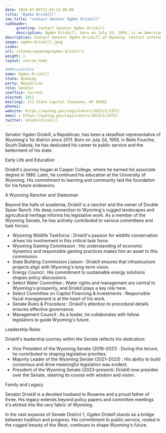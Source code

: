 ```yaml
---
date: 2024-07-05T11:54:12-05:00
title: "Ogden Driskill"
seo_title: "contact Senator Ogden Driskill"
subheader:
     greeting: Contact Senator Ogden Driskill
     description: Ogden Driskill, born on July 24, 1959, is an American politician affiliated with the Republican Party. He is a member of the Wyoming State Senate, representing District 1, and assumed office in 2011.
description: Contact Senator Ogden Driskill of Wyoming. Contact information for Ogden Driskill includes email address, phone number, and mailing address.
image: ogden-driskill.jpeg
video:
url: /states/wyoming/ogden-driskill/
weight: 1
layout: course_home

####candidate
name: Ogden Driskill
state: Wyoming
party: Republican
role: Senator
inoffice: current
elected: 2011
mailing1: 213 State Capitol Cheyenne, WY 82002
phone1: 
website: https://wyoleg.gov/Legislators/2023/S/1972/
email : https://wyoleg.gov/Legislators/2023/S/1972/
twitter: senatordriskill
---
```

Senator Ogden Driskill, a Republican, has been a steadfast representative of Wyoming's 1st district since 2011. Born on July 24, 1959, in Belle Fourche, South Dakota, he has dedicated his career to public service and the betterment of his state.

Early Life and Education

Driskill's journey began at Casper College, where he earned his associate degree in 1980. Later, he continued his education at the University of Wyoming. His commitment to learning and community laid the foundation for his future endeavors.

A Wyoming Rancher and Statesman

Beyond the halls of academia, Driskill is a rancher and the owner of Double Spear Ranch. His deep connection to Wyoming's rugged landscapes and agricultural heritage informs his legislative work. As a member of the Wyoming Senate, he has actively contributed to various committees and task forces:

- Wyoming Wildlife Taskforce : Driskill's passion for wildlife conservation drives his involvement in this critical task force.
- Wyoming Gaming Commission : His understanding of economic dynamics and responsible gaming practices makes him an asset to this commission.
- State Building Commission Liaison : Driskill ensures that infrastructure projects align with Wyoming's long-term vision.
- Energy Council : His commitment to sustainable energy solutions shapes policy discussions.
- Select Water Committee : Water rights and management are central to Wyoming's prosperity, and Driskill plays a key role here.
- Select Committee on Capitol Financing & Investments : Responsible fiscal management is at the heart of his work.
- Senate Rules & Procedure : Driskill's attention to procedural details ensures effective governance.
- Management Council : As a leader, he collaborates with fellow legislators to guide Wyoming's future.

Leadership Roles

Driskill's leadership journey within the Senate reflects his dedication:

- Vice President of the Wyoming Senate (2019–2021) : During this tenure, he contributed to shaping legislative priorities.
- Majority Leader of the Wyoming Senate (2021–2023) : His ability to build consensus and drive meaningful legislation was evident.
- President of the Wyoming Senate (2023–present): Driskill now presides over the Senate, steering its course with wisdom and vision.

Family and Legacy

Senator Driskill is a devoted husband to Rosanne and a proud father of three. His legacy extends beyond policy papers and committee meetings it's etched into the very fabric of Wyoming.

In the vast expanse of Senate District 1, Ogden Driskill stands as a bridge between tradition and progress. His commitment to public service, rooted in the rugged beauty of the West, continues to shape Wyoming's future.
